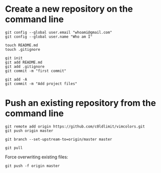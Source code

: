 # Create a new repository on the command line

```
git config --global user.email "whoami@gmail.com"
git config --global user.name "Who am I"

touch README.md
touch .gitignore

git init
git add README.md
git add .gitignore
git commit -m "first commit"

git add -A
git commit -m "Add project files"
```

# Push an existing repository from the command line

``` 
git remote add origin https://github.com/c0ldlimit/vimcolors.git
git push origin master

git branch --set-upstream-to=origin/master master

git pull
```

Force overwriting existing files:

```
git push -f origin master
```